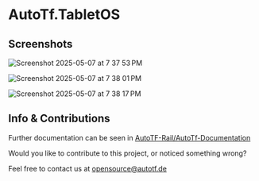 # AutoTf.TabletOS


## Screenshots

![Screenshot 2025-05-07 at 7 37 53 PM](https://github.com/user-attachments/assets/9e05548e-b0bc-40b5-82a9-6e1aeb8365a0)


![Screenshot 2025-05-07 at 7 38 01 PM](https://github.com/user-attachments/assets/6a8babb5-32a5-4993-a7d5-9ef561077329)


![Screenshot 2025-05-07 at 7 38 17 PM](https://github.com/user-attachments/assets/a29a1374-4079-4b5c-8ea8-84f6968a6d9f)



## Info & Contributions

Further documentation can be seen in [AutoTF-Rail/AutoTf-Documentation](https://github.com/AutoTF-Rail/AutoTf-Documentation)


Would you like to contribute to this project, or noticed something wrong?

Feel free to contact us at [opensource@autotf.de](mailto:opensource@autotf.de)
